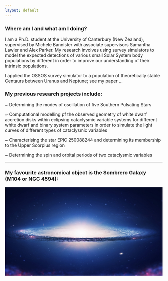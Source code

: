 ```yaml
---
layout: default
---
```


### Where am I and what am I doing?

I am a Ph.D. student at the University of Canterbury (New Zealand), supervised by Michele Bannister with associate supervisors Samantha Lawler and Alex Parker. My research involves using survey simulators to model the expected detections of various small Solar System body populations by different in order to improve our understanding of their intrinsic populations.

I applied the OSSOS survey simulator to a population of theoretically stable Centaurs between Uranus and Neptune; see my paper ...

### My previous research projects include:

~ Determining the modes of oscillation of five Southern Pulsating Stars

~ Computational modelling pf the observed geometry of white dwarf accretion disks within eclipsing cataclysmic variable systems for different white dwarf and binary system parameters in order to simulate the light curves of different types of cataclysmic variables

~ Characterising the star EPIC 250088244 and determining its membership to the Upper Scorpius region

~ Determining the spin and orbital periods of two cataclysmic variables

* * *

### My favourite astronomical object is the Sombrero Galaxy (M104 or NGC 4594):

![Sombrero](/assets/images/Sombrero-Galaxy.jpg)
